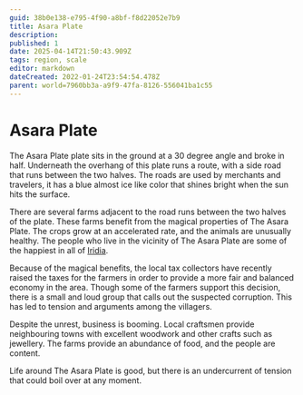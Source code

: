 ```yaml
---
guid: 38b0e138-e795-4f90-a8bf-f8d22052e7b9
title: Asara Plate
description: 
published: 1
date: 2025-04-14T21:50:43.909Z
tags: region, scale
editor: markdown
dateCreated: 2022-01-24T23:54:54.478Z
parent: world=7960bb3a-a9f9-47fa-8126-556041ba1c55
---
```


# Asara Plate
The Asara Plate plate sits in the ground at a 30 degree angle and broke in half. Underneath the overhang of this plate runs a route, with a side road that runs between the two halves. The roads are used by merchants and travelers, it has a blue almost ice like color that shines bright when the sun hits the surface.

There are several farms adjacent to the road runs between the two halves of the plate. These farms benefit from the magical properties of The Asara Plate. The crops grow at an accelerated rate, and the animals are unusually healthy. The people who live in the vicinity of The Asara Plate are some of the happiest in all of [Iridia](/geography/world/iridia.md).

Because of the magical benefits, the local tax collectors have recently raised the taxes for the farmers in order to provide a more fair and balanced economy in the area. Though some of the farmers support this decision, there is a small and loud group that calls out the suspected corruption. This has led to tension and arguments among the villagers.

Despite the unrest, business is booming. Local craftsmen provide neighbouring towns with excellent woodwork and other crafts such as jewellery. The farms provide an abundance of food, and the people are content.

Life around The Asara Plate is good, but there is an undercurrent of tension that could boil over at any moment.
